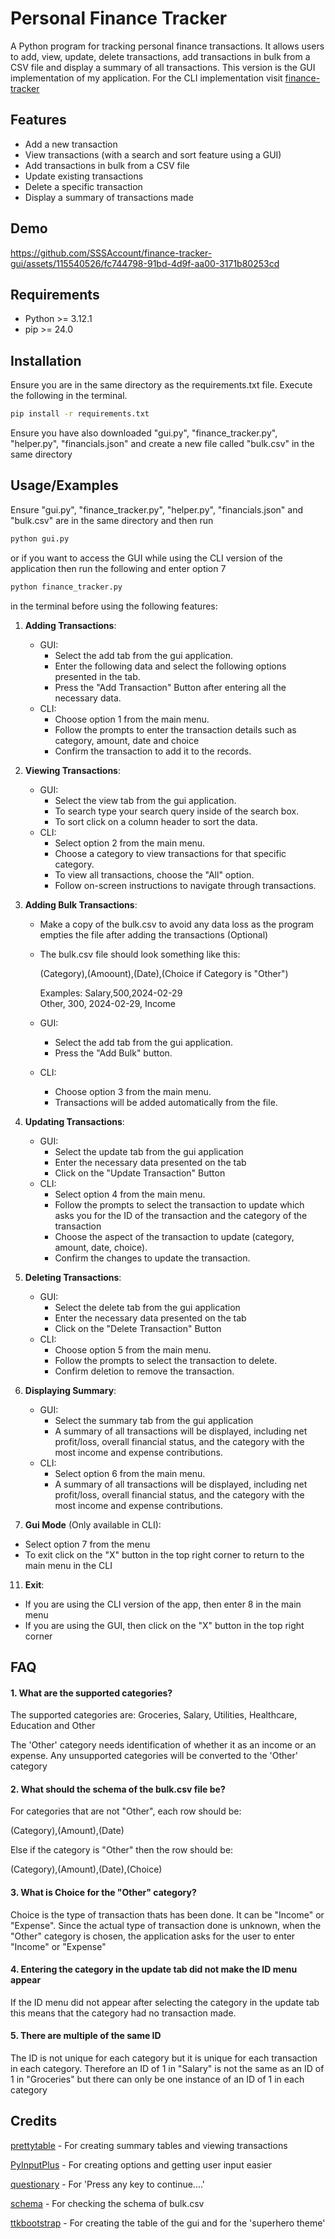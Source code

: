 # Personal Finance Tracker

A Python program for tracking personal finance transactions. It allows users to add, view, update, delete transactions, add transactions in bulk from a CSV file and display a summary of all transactions. This version is the GUI implementation of my application. For the CLI implementation visit [finance-tracker](https://github.com/SSSAccount/finance-tracker)


## Features

- Add a new transaction
- View transactions (with a search and sort feature using a GUI)
- Add transactions in bulk from a CSV file
- Update existing transactions
- Delete a specific transaction
- Display a summary of transactions made

## Demo

https://github.com/SSSAccount/finance-tracker-gui/assets/115540526/fc744798-91bd-4d9f-aa00-3171b80253cd

## Requirements
- Python >= 3.12.1
- pip >= 24.0

## Installation

Ensure you are in the same directory as the requirements.txt file. Execute the following in the terminal.

```bash
pip install -r requirements.txt
```

Ensure you have also downloaded "gui.py", "finance_tracker.py", "helper.py", "financials.json" and create a new file called
"bulk.csv" in the same directory

## Usage/Examples

Ensure "gui.py", "finance_tracker.py", "helper.py", "financials.json" and "bulk.csv" are in the same directory and then run 
```bash
python gui.py
```

or if you want to access the GUI while using the CLI version of the application then run the following and enter option 7
```bash
python finance_tracker.py
```

in the terminal before using the following features:

1. **Adding Transactions**:
   - GUI:
      - Select the add tab from the gui application.
      - Enter the following data and select the following options presented in the tab.
      - Press the "Add Transaction" Button after entering all the necessary data.
   - CLI:
      - Choose option 1 from the main menu.
      - Follow the prompts to enter the transaction details such as category, amount, date and choice
      - Confirm the transaction to add it to the records.

2. **Viewing Transactions**:
   - GUI:
      - Select the view tab from the gui application.
      - To search type your search query inside of the search box.
      - To sort click on a column header to sort the data.
   - CLI:
      - Select option 2 from the main menu.
      - Choose a category to view transactions for that specific category.
      - To view all transactions, choose the "All" option.
      - Follow on-screen instructions to navigate through transactions.
     
4. **Adding Bulk Transactions**:
   - Make a copy of the bulk.csv to avoid any data loss as the program empties the file after adding the transactions (Optional)
   - The bulk.csv file should look something like this:
      
      (Category),(Amoount),(Date),(Choice if Category is "Other")

      Examples:
        Salary,500,2024-02-29\
        Other, 300, 2024-02-29, Income 

   - GUI:
      - Select the add tab from the gui application.
      - Press the "Add Bulk" button.
   - CLI:
      - Choose option 3 from the main menu.
      - Transactions will be added automatically from the file.

5. **Updating Transactions**:
   - GUI:
      - Select the update tab from the gui application
      - Enter the necessary data presented on the tab
      - Click on the "Update Transaction" Button
   - CLI:
      - Select option 4 from the main menu.
      - Follow the prompts to select the transaction to update which asks you for the ID of the transaction and the category of the transaction
      - Choose the aspect of the transaction to update (category, amount, date, choice).
      - Confirm the changes to update the transaction.

7. **Deleting Transactions**:
   - GUI:
      - Select the delete tab from the gui application
      - Enter the necessary data presented on the tab
      - Click on the "Delete Transaction" Button
   - CLI:
      - Choose option 5 from the main menu.
      - Follow the prompts to select the transaction to delete.
      - Confirm deletion to remove the transaction.

9. **Displaying Summary**:
   - GUI:
      - Select the summary tab from the gui application
      - A summary of all transactions will be displayed, including net profit/loss, overall financial status, and the category with the most income and expense contributions.
   - CLI:
      - Select option 6 from the main menu.
      - A summary of all transactions will be displayed, including net profit/loss, overall financial status, and the category with the most income and expense contributions.   


11. **Gui Mode** (Only available in CLI):
   - Select option 7 from the menu
   - To exit click on the "X" button in the top right corner to return to the main menu in the CLI

11. **Exit**:
   - If you are using the CLI version of the app, then enter 8 in the main menu
   - If you are using the GUI, then click on the "X" button in the top right corner 

## FAQ

#### 1. What are the supported categories?

The supported categories are:
Groceries, Salary, Utilities, Healthcare, Education and Other

The 'Other' category needs identification of whether it as an income or an expense. Any unsupported categories will be converted to the 'Other' category

#### 2. What should the schema of the bulk.csv file be?

For categories that are not "Other", each row should be:

(Category),(Amount),(Date)

Else if the category is "Other" then the row should be:

(Category),(Amount),(Date),(Choice)

#### 3. What is Choice for the "Other" category?

Choice is the type of transaction thats has been done. It can be "Income" or "Expense". Since the actual type of transaction done is unknown,
when the "Other" category is chosen, the application asks for the user to enter "Income" or "Expense" 

#### 4. Entering the category in the update tab did not make the ID menu appear

If the ID menu did not appear after selecting the category in the update tab this means that the category had no transaction made.

#### 5. There are multiple of the same ID

The ID is not unique for each category but it is unique for each transaction in each category. Therefore an ID of 1 in "Salary" is not the same
as an ID of 1 in "Groceries" but there can only be one instance of an ID of 1 in each category

## Credits

[prettytable](https://github.com/jazzband/prettytable) - For creating summary tables and viewing transactions

[PyInputPlus](https://github.com/asweigart/pyinputplus) - For creating options and getting user input easier

[questionary](https://github.com/tmbo/questionary) - For 'Press any key to continue....'

[schema](https://github.com/keleshev/schema) - For checking the schema of bulk.csv

[ttkbootstrap](https://github.com/israel-dryer/ttkbootstrap) - For creating the table of the gui and for the 'superhero theme'
